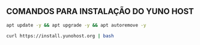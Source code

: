 ##  COMANDOS PARA INSTALAÇÃO DO YUNO HOST

```bash
apt update -y && apt upgrade -y && apt autoremove -y
```
```bash
curl https://install.yunohost.org | bash
```
